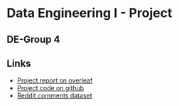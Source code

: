 
# Data Engineering I - Project
## DE-Group 4



## Links
* [Project report on overleaf](https://www.overleaf.com/project/64009d8269e1f5194e150f9b)
* [Project code on github](https://github.com/eriksik2/data-engineering-I-project)
* [Reddit comments dataset](http://files.pushshift.io/reddit/comments/)
